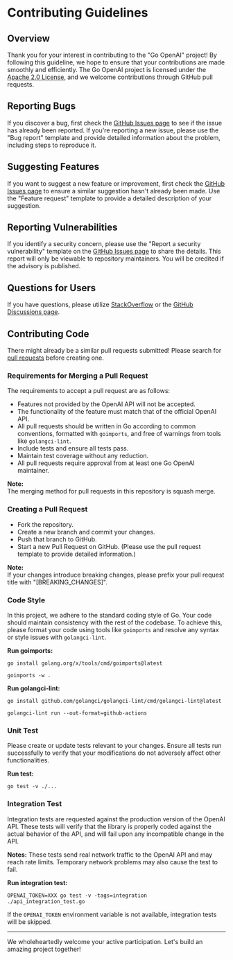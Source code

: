 # Contributing Guidelines

## Overview
Thank you for your interest in contributing to the "Go OpenAI" project! By following this guideline, we hope to ensure that your contributions are made smoothly and efficiently. The Go OpenAI project is licensed under the [Apache 2.0 License](https://github.com/ibanyu/go-openai/blob/master/LICENSE), and we welcome contributions through GitHub pull requests.

## Reporting Bugs
If you discover a bug, first check the [GitHub Issues page](https://github.com/ibanyu/go-openai/issues) to see if the issue has already been reported. If you're reporting a new issue, please use the "Bug report" template and provide detailed information about the problem, including steps to reproduce it.

## Suggesting Features
If you want to suggest a new feature or improvement, first check the [GitHub Issues page](https://github.com/ibanyu/go-openai/issues) to ensure a similar suggestion hasn't already been made. Use the "Feature request" template to provide a detailed description of your suggestion.

## Reporting Vulnerabilities
If you identify a security concern, please use the "Report a security vulnerability" template on the [GitHub Issues page](https://github.com/ibanyu/go-openai/issues) to share the details. This report will only be viewable to repository maintainers. You will be credited if the advisory is published.

## Questions for Users
If you have questions, please utilize [StackOverflow](https://stackoverflow.com/) or the [GitHub Discussions page](https://github.com/ibanyu/go-openai/discussions).

## Contributing Code
There might already be a similar pull requests submitted! Please search for [pull requests](https://github.com/ibanyu/go-openai/pulls) before creating one.

### Requirements for Merging a Pull Request

The requirements to accept a pull request are as follows:

- Features not provided by the OpenAI API will not be accepted.
- The functionality of the feature must match that of the official OpenAI API.
- All pull requests should be written in Go according to common conventions, formatted with `goimports`, and free of warnings from tools like `golangci-lint`.
- Include tests and ensure all tests pass.
- Maintain test coverage without any reduction.
- All pull requests require approval from at least one Go OpenAI maintainer.

**Note:**  
The merging method for pull requests in this repository is squash merge.

### Creating a Pull Request
- Fork the repository.
- Create a new branch and commit your changes.
- Push that branch to GitHub.
- Start a new Pull Request on GitHub. (Please use the pull request template to provide detailed information.)

**Note:**  
If your changes introduce breaking changes, please prefix your pull request title with "[BREAKING_CHANGES]".

### Code Style
In this project, we adhere to the standard coding style of Go. Your code should maintain consistency with the rest of the codebase. To achieve this, please format your code using tools like `goimports` and resolve any syntax or style issues with `golangci-lint`.

**Run goimports:**
```
go install golang.org/x/tools/cmd/goimports@latest
```

```
goimports -w .
```

**Run golangci-lint:**
```
go install github.com/golangci/golangci-lint/cmd/golangci-lint@latest
```

```
golangci-lint run --out-format=github-actions
```

### Unit Test
Please create or update tests relevant to your changes. Ensure all tests run successfully to verify that your modifications do not adversely affect other functionalities.

**Run test:**
```
go test -v ./...
```

### Integration Test
Integration tests are requested against the production version of the OpenAI API. These tests will verify that the library is properly coded against the actual behavior of the API, and will  fail upon any incompatible change in the API.

**Notes:**
These tests send real network traffic to the OpenAI API and may reach rate limits. Temporary network problems may also cause the test to fail.

**Run integration test:**
```
OPENAI_TOKEN=XXX go test -v -tags=integration ./api_integration_test.go
```

If the `OPENAI_TOKEN` environment variable is not available, integration tests will be skipped.

---

We wholeheartedly welcome your active participation. Let's build an amazing project together!
